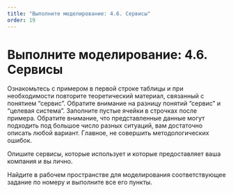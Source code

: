 ```yaml
---
title: "Выполните моделирование: 4.6. Сервисы"
order: 19
---
```


# Выполните моделирование: 4.6. Сервисы

Ознакомьтесь с примером в первой строке таблицы и при необходимости повторите теоретический материал, связанный с понятием “сервис”. Обратите внимание на разницу понятий “сервис” и “целевая система”. Заполните пустые ячейки в строчках после примера. Обратите внимание, что представленные данные могут подходить под большое число разных ситуаций, вам достаточно описать любой вариант. Главное, не совершить методологических ошибок.

Опишите сервисы, которые использует и которые предоставляет ваша компания и вы лично.

Найдите в рабочем пространстве для моделирования соответствующее задание по номеру и выполните все его пункты.

